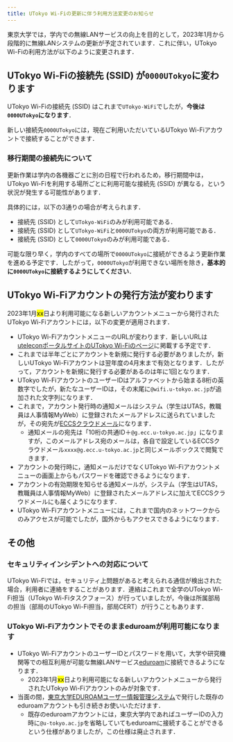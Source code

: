```yaml
---
title: UTokyo Wi-Fiの更新に伴う利用方法変更のお知らせ
---
```


東京大学では，学内での無線LANサービスの向上を目的として，2023年1月から段階的に無線LANシステムの更新が予定されています．これに伴い，UTokyo Wi-Fiの利用方法が以下のように変更されます．

## UTokyo Wi-Fiの接続先 (SSID) が`0000UTokyo`に変わります
UTokyo Wi-Fiの接続先 (SSID) はこれまで`UTokyo-WiFi`でしたが，**今後は`0000UTokyo`になります**．

新しい接続先`0000UTokyo`には，現在ご利用いただいているUTokyo Wi-Fiアカウントで接続することができます．

### 移行期間の接続先について
更新作業は学内の各機器ごとに別の日程で行われるため，移行期間中は，UTokyo Wi-Fiを利用する場所ごとに利用可能な接続先 (SSID) が異なる，という状況が発生する可能性があります．

具体的には，以下の3通りの場合が考えられます．

- 接続先 (SSID) として`UTokyo-WiFi`のみが利用可能である．
- 接続先 (SSID) として`UTokyo-WiFi`と`0000UTokyo`の両方が利用可能である．
- 接続先 (SSID) として`0000UTokyo`のみが利用可能である．

可能な限り早く，学内のすべての場所で`0000UTokyo`に接続ができるよう更新作業を進める予定です．したがって，`0000UTokyo`が利用できない場所を除き，**基本的に`0000UTokyo`に接続するようにしてください**．

## UTokyo Wi-Fiアカウントの発行方法が変わります
2023年1月<span style="background:yellow;">xx</span>日より利用可能になる新しいアカウントメニューから発行されたUTokyo Wi-Fiアカウントには，以下の変更が適用されます．

- UTokyo Wi-FiアカウントメニューのURLが変わります．新しいURLは[uteleconポータルサイトのUTokyo Wi-Fiのページ](/utokyo_wifi/)に掲載する予定です．
- これまでは半年ごとにアカウントを新規に発行する必要がありましたが，新しいUTokyo Wi-Fiアカウントは翌年度の4月末まで有効となります．したがって，アカウントを新規に発行する必要があるのは年に1回となります．
- UTokyo Wi-FiアカウントのユーザーIDはアルファベットから始まる8桁の英数字でしたが，新たなユーザーIDは，その末尾に`@wifi.u-tokyo.ac.jp`が追加された文字列になります．
- これまで，アカウント発行時の通知メールはシステム（学生はUTAS，教職員は人事情報MyWeb）に登録されたメールアドレスに送られていましたが，その宛先が[ECCSクラウドメール](/eccs_cloud_email)になります．
    - 通知メールの宛先は「10桁の共通ID＋`@g.ecc.u-tokyo.ac.jp`」になりますが，このメールアドレス宛のメールは，各自で設定しているECCSクラウドメール`xxxx@g.ecc.u-tokyo.ac.jp`と同じメールボックスで閲覧できます．
- アカウントの発行時に，通知メールだけでなくUTokyo Wi-Fiアカウントメニューの画面上からもパスワードを確認できるようになります．
- アカウントの有効期限を知らせる通知メールが，システム（学生はUTAS，教職員は人事情報MyWeb）に登録されたメールアドレスに加えてECCSクラウドメールにも届くようになります．
- UTokyo Wi-Fiアカウントメニューには，これまで国内のネットワークからのみアクセスが可能でしたが，国外からもアクセスできるようになります．

## その他

### セキュリティインシデントへの対応について

UTokyo Wi-Fiでは，セキュリティ上問題があると考えられる通信が検出された場合，利用者に連絡をすることがあります．連絡はこれまで全学のUTokyo Wi-Fi担当（UTokyo Wi-Fiタスクフォース）が行っていましたが，今後は所属部局の担当（部局のUTokyo Wi-Fi担当，部局CERT）が行うこともあります．

### UTokyo Wi-Fiアカウントでそのままeduroamが利用可能になります
- UTokyo Wi-FiアカウントのユーザーIDとパスワードを用いて，大学や研究機関等での相互利用が可能な無線LANサービス[eduroam](https://eduroam.jp/)に接続できるようになります．
    - 2023年1月<span style="background:yellow;">xx</span>日より利用可能になる新しいアカウントメニューから発行されたUTokyo Wi-Fiアカウントのみが対象です．
- 当面の間，[東京大学EDUROAMユーザー情報管理システム](https://www.eduroam.itc.u-tokyo.ac.jp/)で発行した既存のeduroamアカウントも引き続きお使いいただけます．
    - 既存のeduroamアカウントには，東京大学内であればユーザーIDの入力時に`@u-tokyo.ac.jp`を省略していてもeduroamに接続することができるという仕様がありましたが，この仕様は廃止されます．
